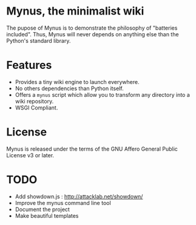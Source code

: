 Mynus, the minimalist wiki
==========================

The pupose of Mynus is to demonstrate the philosophy of "batteries included".
Thus, Mynus will never depends on anything else than the Python's standard
library.

Features
========

  * Provides a tiny wiki engine to launch everywhere.
  * No others dependencies than Python itself.
  * Offers a `mynus` script which allow you to transform any directory into a
    wiki repository.
  * WSGI Compliant.

License
=======

Mynus is released under the terms of the GNU Affero General Public License v3
or later.

TODO
====

  * Add showdown.js : http://attacklab.net/showdown/
  * Improve the mynus command line tool
  * Document the project
  * Make beautiful templates

